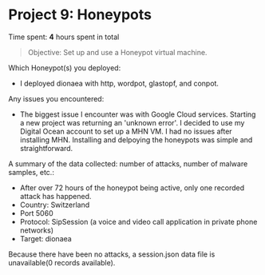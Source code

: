 # Project 9: Honeypots

Time spent: **4** hours spent in total

> Objective: Set up and use a Honeypot virtual machine.

Which Honeypot(s) you deployed:
  * I deployed dionaea with http, wordpot, glastopf, and conpot.
  
Any issues you encountered:
  * The biggest issue I encounter was with Google Cloud services.  Starting a new project was returning an 'unknown error'.  I decided to use my Digital Ocean account to set up a MHN VM.  I had no issues after installing MHN.  Installing and delpoying the honeypots was simple and straightforward.
  
A summary of the data collected: number of attacks, number of malware samples, etc.:
  * After over 72 hours of the honeypot being active, only one recorded attack has happened.
  * Country: Switzerland
  * Port 5060
  * Protocol: SipSession (a voice and video call application in private phone networks)
  * Target: dionaea

Because there have been no attacks, a session.json data file is unavailable(0 records available). 
